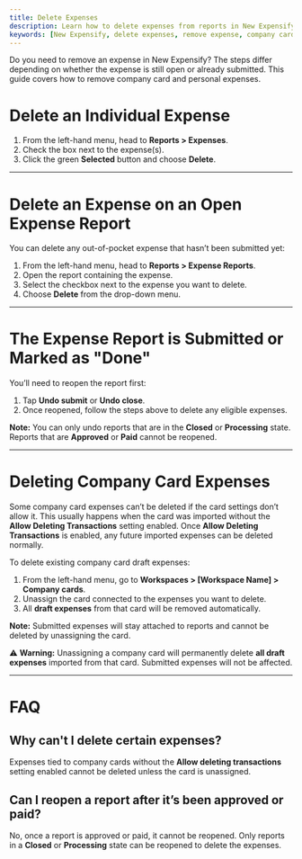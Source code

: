 ```yaml
---
title: Delete Expenses
description: Learn how to delete expenses from reports in New Expensify, including rules for personal and company card expenses.
keywords: [New Expensify, delete expenses, remove expense, company card, undo submit, draft expense, report expense, expense deletion]
---
```


<div id="new-expensify" markdown="1">

Do you need to remove an expense in New Expensify? The steps differ depending on whether the expense is still open or already submitted. This guide covers how to remove company card and personal expenses.

# Delete an Individual Expense

1. From the left-hand menu, head to **Reports > Expenses**.
2. Check the box next to the expense(s).
3. Click the green **Selected** button and choose **Delete**. 

---

# Delete an Expense on an Open Expense Report

You can delete any out-of-pocket expense that hasn’t been submitted yet:

1. From the left-hand menu, head to **Reports > Expense Reports**.
2. Open the report containing the expense.
3. Select the checkbox next to the expense you want to delete.
4. Choose **Delete** from the drop-down menu.

---

# The Expense Report is Submitted or Marked as "Done"

You’ll need to reopen the report first:

1. Tap **Undo submit** or **Undo close**.
2. Once reopened, follow the steps above to delete any eligible expenses.

**Note:** You can only undo reports that are in the **Closed** or **Processing** state. Reports that are **Approved** or **Paid** cannot be reopened.

---

# Deleting Company Card Expenses

Some company card expenses can’t be deleted if the card settings don’t allow it. This usually happens when the card was imported without the **Allow Deleting Transactions** setting enabled. Once **Allow Deleting Transactions** is enabled, any future imported expenses can be deleted normally.

To delete existing company card draft expenses:
1. From the left-hand menu, go to **Workspaces > [Workspace Name] > Company cards**.
2. Unassign the card connected to the expenses you want to delete.
3. All **draft expenses** from that card will be removed automatically.

**Note:** Submitted expenses will stay attached to reports and cannot be deleted by unassigning the card.

⚠️ **Warning:** Unassigning a company card will permanently delete **all draft expenses** imported from that card. Submitted expenses will not be affected.

---

# FAQ

## Why can't I delete certain expenses?

Expenses tied to company cards without the **Allow deleting transactions** setting enabled cannot be deleted unless the card is unassigned.

## Can I reopen a report after it’s been approved or paid?

No, once a report is approved or paid, it cannot be reopened. Only reports in a **Closed** or **Processing** state can be reopened to delete the expenses.

</div>
